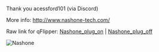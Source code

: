 Thank you acessford101 (via Discord)

More info: http://www.nashone-tech.com/

Raw link for qFlipper: [Nashone_plug_on](https://dev.flpr.app/s#path=subghz/Nashone_plug_On.sub&Filetype=Flipper+SubGhz+RAW+File&Version=1&Frequency=433920000&Preset=FuriHalSubGhzPresetOok650Async&Protocol=RAW&RAW_Data=3856+-134+433+-100+1567+-100+1843+-66+1869+-66+1123+-132+129+-98+2971+-132+995+-196+1129+-64+887+-132+3613+-132+261+-98+197+-100+3073+-98+3889+-166+2881+-68+1677+-66+6419+-66+267+-100+431+-100+431+-100+8419+-100+367+-166+3143+-21324+231+-134+99+-300+101+-166+229+-166+65+-134+795+-100+1125+-132+99+-66+3155+-66+459+-66+3619+-164+97+-1) | [Nashone_plug_off](https://dev.flpr.app/s#path=subghz/Nashone_plug_off.sub&Filetype=Flipper+SubGhz+RAW+File&Version=1&Frequency=433920000&Preset=FuriHalSubGhzPresetOok650Async&Protocol=RAW&RAW_Data=1223+-100+163+-232+129+-66+231+-130+195+-130+361+-66+459+-98+231+-100+65+-100+131+-198+165+-232+65+-298+67+-130+65+-66+99+-98+165+-64+231+-196+131+-164+163+-162+297+-100+165+-166+199+-566+263+-952+97+-296+65+-228+131+-98+197+-330+527+-232+693+-266+431+-132+195+-162+263+-132+363+-860+1187+-298+1129+-66+297+-66+931+-166+199+-98+99+-1)

![Nashone](https://user-images.githubusercontent.com/57457139/170139330-8e619bbb-03ed-4b7d-b99d-5444a1cdb834.jpg)
